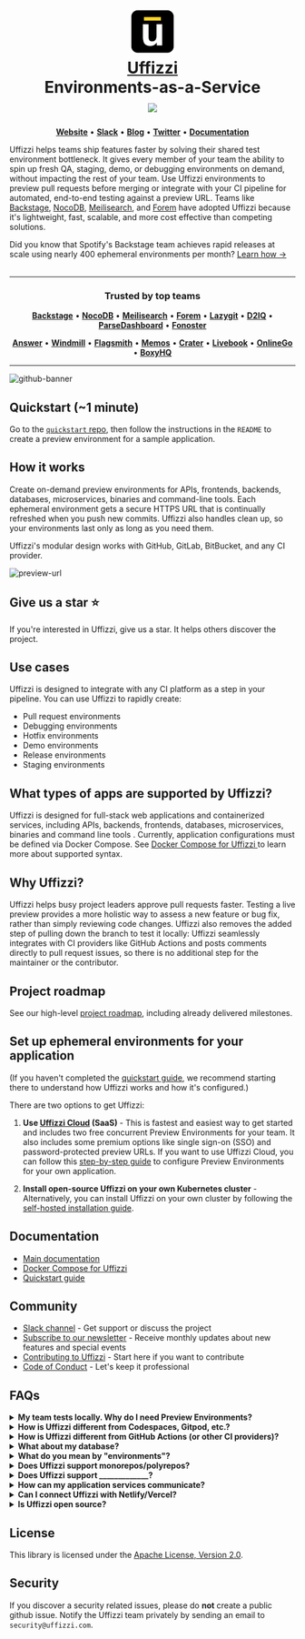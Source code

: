 <div align="center" style="border-bottom: none">
  <h1>
    <div>
        <a href="https://www.uffizzi.com">
            <img src="misc/uffizzi-icon.png" width="80" />
            <br>
            Uffizzi
        </a>
    </div>
    Environments-as-a-Service <br>
    <a href="https://opensource.org/licenses/Apache-2.0">
        <img src="https://img.shields.io/badge/License-Apache%202.0-blue.svg">
    </a>
  </h1>
    <p align="center">
        <a href="http://www.uffizzi.com"><b>Website</b></a> •
        <a href="https://join.slack.com/t/uffizzi/shared_invite/zt-ffr4o3x0-J~0yVT6qgFV~wmGm19Ux9A"><b>Slack</b></a> •
        <a href="https://blog.nocodb.com/"><b>Blog</b></a> •
        <a href="https://twitter.com/_Uffizzi"><b>Twitter</b></a> •
        <a href="https://docs.uffizzi.com/"><b>Documentation</b></a>
    </p>
</div align="center" style="border-bottom: none">

Uffizzi helps teams ship features faster by solving their shared test environment bottleneck. It gives every member of your team the ability to spin up fresh QA, staging, demo, or debugging environments on demand, without impacting the rest of your team. Use Uffizzi environments to preview pull requests before merging or integrate with your CI pipeline for automated, end-to-end testing against a preview URL. Teams like [Backstage](), [NocoDB](), [Meilisearch](), and [Forem]() have adopted Uffizzi because it's lightweight, fast, scalable, and more cost effective than competing solutions.

Did you know that Spotify's Backstage team achieves rapid releases at scale using nearly 400 ephemeral environments per month? [Learn how →](https://www.uffizzi.com/ephemeral-environments)
&nbsp;  
&nbsp;  

<hr>

<h3 align="center" style="border-bottom: none">
 <div>
   Trusted by top teams
 </div>  
</h3>
   <p align="center">
    <a href="https://backstage.spotify.com"><b>Backstage</b></a> •
    <a href="https://www.nocodb.com"><b>NocoDB</b></a> •
    <a href="https://www.meilisearch.com"><b>Meilisearch</b></a> •
    <a href="https://www.forem.com"><b>Forem</b></a> •
    <a href="https://github.com/jesseduffield/lazygit"><b>Lazygit</b></a> •
    <a href="https://d2iq.com"><b>D2IQ</b></a> •
    <a href="https://github.com/parse-community/parse-dashboard"><b>ParseDashboard</b></a> •
    <a href="https://fonoster.com/"><b>Fonoster</b></a>
   </p>

  <p align="center">
    <a href="https://answer.dev/"><b>Answer</b></a> •
    <a href="https://www.windmill.dev/"><b>Windmill</b></a> •
    <a href="https://flagsmith.com/"><b>Flagsmith</b></a> •
    <a href="https://usememos.com/"><b>Memos</b></a> •
    <a href="https://craterapp.com/"><b>Crater</b></a> •
    <a href="https://livebook.dev/"><b>Livebook</b></a> •
    <a href="https://online-go.com/"><b>OnlineGo</b></a> •
    <a href="https://boxyhq.com/"><b>BoxyHQ</b></a>
  </p>
<hr>

![github-banner](https://user-images.githubusercontent.com/7218230/191119628-4d39c65d-465f-4011-9370-d53d7b54d8cc.png)


## Quickstart (~1 minute)

Go to the [`quickstart` repo](https://github.com/UffizziCloud/quickstart#uffizzi-quickstart--1-minute), then follow the instructions in the `README` to create a preview environment for a sample application.

## How it works
Create on-demand preview environments for APIs, frontends, backends, databases, microservices, binaries and command-line tools. Each ephemeral environment gets a secure HTTPS URL that is continually refreshed when you push new commits. Uffizzi also handles clean up, so your environments last only as long as you need them.  

Uffizzi's modular design works with GitHub, GitLab, BitBucket, and any CI provider.

<img width="600" alt="preview-url" src="https://user-images.githubusercontent.com/7218230/194924634-391aff82-8adf-473b-800e-a20dcdab82dd.png">

## Give us a star ⭐️
If you're interested in Uffizzi, give us a star. It helps others discover the project.

## Use cases

Uffizzi is designed to integrate with any CI platform as a step in your pipeline. You can use Uffizzi to rapidly create:  

- Pull request environments  
- Debugging environments  
- Hotfix environments  
- Demo environments  
- Release environments
- Staging environments  

## What types of apps are supported by Uffizzi?

Uffizzi is designed for full-stack web applications and containerized services, including APIs, backends, frontends, databases, microservices, binaries and command line tools . Currently, application configurations must be defined via Docker Compose. See [Docker Compose for Uffizzi ](https://docs.uffizzi.com/references/compose-spec/) to learn more about supported syntax.

## Why Uffizzi?

Uffizzi helps busy project leaders approve pull requests faster. Testing a live preview provides a more holistic way to assess a new feature or bug fix, rather than simply reviewing code changes. Uffizzi also removes the added step of pulling down the branch to test it locally: Uffizzi seamlessly integrates with CI providers like GitHub Actions and posts comments directly to pull request issues, so there is no additional step for the maintainer or the contributor.

## Project roadmap

See our high-level [project roadmap](https://github.com/orgs/UffizziCloud/projects/2/views/1?layout=board), including already delivered milestones.

## Set up ephemeral environments for your application

(If you haven't completed the [quickstart guide](https://github.com/UffizziCloud/quickstart), we recommend starting there to understand how Uffizzi works and how it's configured.)  

There are two options to get Uffizzi:  

1. **Use [Uffizzi Cloud](https://uffizzi.com) (SaaS)** - This is fastest and easiest way to get started and includes two free concurrent Preview Environments for your team. It also includes some premium options like single sign-on (SSO) and password-protected preview URLs. If you want to use Uffizzi Cloud, you can follow this [step-by-step guide](https://docs.uffizzi.com/set-up-uffizzi-for-your-application) to configure Preview Environments for your own application.  

2. **Install open-source Uffizzi on your own Kubernetes cluster** - Alternatively, you can install Uffizzi on your own cluster by following the [self-hosted installation guide](INSTALL.md).

## Documentation

- [Main documentation](https://docs.uffizzi.com)
- [Docker Compose for Uffizzi ](https://docs.uffizzi.com/references/compose-spec/)
- [Quickstart guide](https://github.com/UffizziCloud/quickstart)

## Community

- [Slack channel](https://join.slack.com/t/uffizzi/shared_invite/zt-ffr4o3x0-J~0yVT6qgFV~wmGm19Ux9A) - Get support or discuss the project  
- [Subscribe to our newsletter](http://eepurl.com/hsws0b) - Receive monthly updates about new features and special events  
- [Contributing to Uffizzi](CONTRIBUTING.md) - Start here if you want to contribute
- [Code of Conduct](CODE_OF_CONDUCT.md) - Let's keep it professional

## FAQs

<details><summary><b>My team tests locally. Why do I need Preview Environments?</b></summary>
<ol>
  <li>Preview Environments more closely resemble production. Uffizzi deploys images built from your CI pipeline—similar to the ones deployed to a production environment. Uffizzi Preview Environments also include a full network stack, including a domain and TLS certificate.</li>
  <li>Preview Environments provide a quality gate to help keep dirty code out of your main branch. Teams can test new features or bug fixes in clean, isolated environments.</li>
  <li>Public preview URLs allow every stakeholder on a team to review features and bug fixes. This helps shorten the feedback loop between developer and reviewer/tester, resulting in faster releases.</li>
</ol>
</details>

<details><summary><b>How is Uffizzi different from Codespaces, Gitpod, etc.?</b></summary>
<p>Codespaces, Gitpod, and similar tools provide development environments hosted in the cloud. They let you open code editors like VS Code in your browser and make it easy to standardize development environments for your whole team. They can also provide developers access to more powerful machines than typically available on a laptop or desktop.</p>

<p>Uffizzi, by contrast, is downstream of these tools—i.e., Uffizzi Preview Environments are intended to be used once your code is ready for review. When added to your CI pipeline, Uffizzi will create a Preview Environment after a pull request is opened. Uffizzi works with whatever development method you choose—whether local or with cloud-based development environments like Gitpod or Codespaces.</p>

<p>Uffizzi is most useful for peer review, team leaders, QA, or anyone testing branches before they're merged with a shared branch such as main or master. </p>
</details>

<details><summary><b>How is Uffizzi different from GitHub Actions (or other CI providers)?</b></summary>
Uffizzi does not replace GitHub Actions or any other CI provider. Uffizzi previews are meant to be added as a step in your existing CI pipeline, after your container images are built and pushed to a container registry.
</details>

<details><summary><b>What about my database?</b></summary>
<p>All services defined by your Docker Compose file are deployed to Preview Environments as containers—this includes databases, caches, and other datastores. This means that even if you use a managed database service like Amazon RDS for production, you should use a database <i>image</i> in your Compose (See <a href="https://github.com/UffizziCloud/quickstart/blob/fc0afa8c7b62c342bdf5fda8f5dc5b25c7a23dab/docker-compose.uffizzi.yml#L14-L23">this example</a> that uses a <code>postgres</code> image from Docker Hub).</p>

<p>If your application requires test data, you will need to seed your database when your Preview Environment is created. Here are two methods for seeding databases:</p>
<ol>
  <li>Load an SQL dump file upon container initialization.</li>
  <li>Use a language/framework-specific migration tool such as <code>db:migrate</code> for Rails or <code>manage.py loaddata</code> for Django.</li>
</ol>  

<a href="https://www.uffizzi.com/preview-environments-guide/database-seeding">Learn more about database seeding in Uffizzi</a>
</details>

<details><summary><b>What do you mean by "environments"?</b></summary>
Uffizzi Preview Environments are deployed upon Kubernetes. Uffizzi performs a translation from Compose to Kubernetes, where your application is deployed as a Pod to an isolated Namespace within a cluster. This abstraction helps reduce a team's infrastructure footprint and associated overhead. Uffizzi also creates a unique hostname for each Preview Environment and provision a TLS certificate. Each Preview Environment exposes one socket that can receive HTTP traffic. Every container defined by your Compose can communicate with each other on an internal network via <code>localhost</code>. Application instances that belong to different Preview Environments may only communicate via the public Internet. See the <a href="./INSTALL.md">self-hosted installation guide</a> for more architecture details.
</details>

<details><summary><b>Does Uffizzi support monorepos/polyrepos?</b></summary>
Yes. Your CI pipeline will typically include a series of <code>build</code>/<code>push</code> steps for each of the components of your application. Uffizzi just needs to know the fully qualified container registry URL for where to find these built images.
</details>

<details><summary><b>Does Uffizzi support _____________?</b></summary>
Uffizzi is container-centric, so in general, if your application can be containerized, described with Docker Compose, and accepts HTTP traffic, Uffizzi can preview it. Uffizzi supports web applications, microservices, databases, binaries, and command-line tools.
</details>

<details><summary><b>How can my application services communicate?</b></summary>
Just like when you run <code>docker-compose up</code> locally, all the <code>services</code> defined in your Compose share a local network and can communicate via <code>localhost</code>. Application instances that belong to different Preview Environments may only communicate via the public Internet.
</details>

<details><summary><b>Can I connect Uffizzi with Netlify/Vercel?</b></summary>
Yes. While Uffizzi supports full-stack previews, some users who already leverage frontend platforms like <a href="https://www.netlify.com">Netlify</a> or <a href="https://vercel.com">Vercel</a> want to add Uffizzi previews for their APIs/backend. For help configuring this scenario see:  
<ul>
  <li><a href="https://github.com/UffizziCloud/netlify-uffizzi-previews">Netlify + Uffizzi</a></li>  
  <li><a href="https://github.com/UffizziCloud/foodadvisor">Vercel + Uffizzi</a></li>
</ul>
</details>

<details><summary><b>Is Uffizzi open source?</b></summary>
Yes. If you have access to a Kubernetes cluster, you can install Uffizzi via Helm. Follow the <a href="INSTALL.md">self-hosted installation guide</a>.
</details>

## License

This library is licensed under the [Apache License, Version 2.0](LICENSE).

## Security

If you discover a security related issues, please do **not** create a public github issue. Notify the Uffizzi team privately by sending an email to `security@uffizzi.com`.
